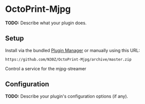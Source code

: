 # OctoPrint-Mjpg

**TODO:** Describe what your plugin does.

## Setup

Install via the bundled [Plugin Manager](https://docs.octoprint.org/en/master/bundledplugins/pluginmanager.html)
or manually using this URL:

    https://github.com/N30Z/OctoPrint-Mjpg/archive/master.zip

Control a service for the mjpg-streamer

## Configuration

**TODO:** Describe your plugin's configuration options (if any).
